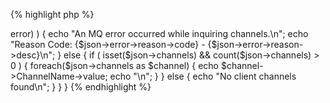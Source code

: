 {% highlight php %}
<?php

	/*
	 * Inquire all client channels from queuemanager PIGEON.
	 * MQWeb runs on localhost and is listening on port 8081. 
	 */
	$url = "http://localhost:8081/api/channel/inquire/PIGEON/*/Server-connection";

	$curl = curl_init();
	curl_setopt($curl, CURLOPT_URL, $url);
	curl_setopt($curl, CURLOPT_RETURNTRANSFER, 1);

	if ( ($response = curl_exec($curl) ) === false ) {
		$err = curl_error($curl);
		echo "An HTTP error occurred while inquiring channel information: $err\n";
	}
	else {
		$json = json_decode($response);
		if ( isset($json->error) ) {
			echo "An MQ error occurred while inquiring channels.\n";
			echo "Reason Code: {$json->error->reason->code} - {$json->error->reason->desc}\n";
		}
		else {
			if ( isset($json->channels) && count($json->channels) > 0 ) {
				foreach($json->channels as $channel)
				{
					echo $channel->ChannelName->value;
					echo "\n";
				}
			}
			else
			{
				echo "No client channels found\n";
			}
		}
	}
{% endhighlight %}
